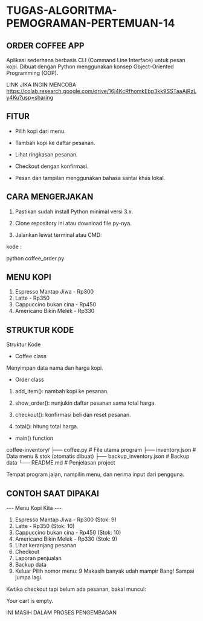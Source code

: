 # TUGAS-ALGORITMA-PEMOGRAMAN-PERTEMUAN-14

## ORDER COFFEE APP

Aplikasi sederhana berbasis CLI (Command Line Interface) untuk pesan kopi.
Dibuat dengan Python menggunakan konsep Object-Oriented Programming (OOP).

LINK JIKA INGIN MENCOBA
https://colab.research.google.com/drive/16j4KcRfhomkEbp3kk9SSTaaAjRzLy4Ku?usp=sharing


## FITUR

- Pilih kopi dari menu.

- Tambah kopi ke daftar pesanan.

- Lihat ringkasan pesanan.

- Checkout dengan konfirmasi.

- Pesan dan tampilan menggunakan bahasa santai khas lokal.


## CARA MENGERJAKAN 
1. Pastikan sudah install Python minimal versi 3.x.

2. Clone repository ini atau download file.py-nya.

3. Jalankan lewat terminal atau CMD:

kode :

python coffee_order.py

## MENU KOPI

1. Espresso Mantap Jiwa - Rp300
2. Latte - Rp350
3. Cappuccino bukan cina - Rp450
4. Americano Bikin Melek - Rp330

## STRUKTUR KODE

Struktur Kode

- Coffee class

Menyimpan data nama dan harga kopi.

- Order class

1. add_item(): nambah kopi ke pesanan.

2. show_order(): nunjukin daftar pesanan sama total harga.

3. checkout(): konfirmasi beli dan reset pesanan.

5. total(): hitung total harga.

- main() function

coffee-inventory/
├── coffee.py              # File utama program
├── inventory.json         # Data menu & stok (otomatis dibuat)
├── backup_inventory.json  # Backup data
└── README.md              # Penjelasan project

Tempat program jalan, nampilin menu, dan nerima input dari pengguna.

## CONTOH SAAT DIPAKAI

--- Menu Kopi Kita ---
1. Espresso Mantap Jiwa - Rp300 (Stok: 9)
2. Latte - Rp350 (Stok: 10)
3. Cappuccino bukan cina - Rp450 (Stok: 10)
4. Americano Bikin Melek - Rp330 (Stok: 9)
5. Lihat keranjang pesanan
6. Checkout
7. Laporan penjualan
8. Backup data
9. Keluar
Pilih nomor menu: 9
Makasih banyak udah mampir Bang! Sampai jumpa lagi.


Kwtika checkout tapi belum ada pesanan, bakal muncul:

Your cart is empty.

INI MASIH DALAM PROSES PENGEMBAGAN 
